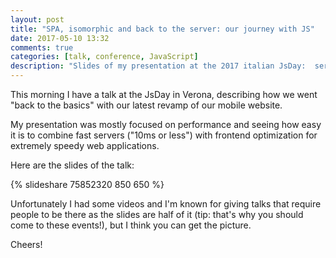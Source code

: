 ```yaml
---
layout: post
title: "SPA, isomorphic and back to the server: our journey with JS"
date: 2017-05-10 13:32
comments: true
categories: [talk, conference, JavaScript]
description: "Slides of my presentation at the 2017 italian JsDay:  servers can be pretty darn fast too!"
---
```


This morning I have a talk at the JsDay in Verona, describing how we went "back
to the basics" with our latest revamp of our mobile website.

<!-- more -->

My presentation was mostly focused on performance and seeing how
easy it is to combine fast servers ("10ms or less") with frontend optimization
for extremely speedy web applications.

Here are the slides of the talk:

{% slideshare 75852320 850 650 %}

Unfortunately I had some videos and I'm known
for giving talks that require people to be there as the slides are half of it
(tip: that's why you should come to these events!), but I think you can get the
picture.

Cheers!
